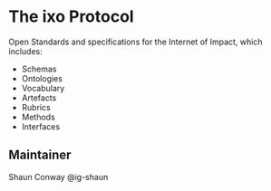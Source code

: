# The ixo Protocol
Open Standards and specifications for the Internet of Impact, which includes:
* Schemas
* Ontologies
* Vocabulary
* Artefacts
* Rubrics
* Methods
* Interfaces

## Maintainer
Shaun Conway @ig-shaun
